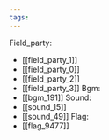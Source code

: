 ```yaml
---
tags:
---
```

Field_party:
- [[field_party_1]]
- [[field_party_0]]
- [[field_party_2]]
- [[field_party_3]]
Bgm:
- [[bgm_191]]
Sound:
- [[sound_15]]
- [[sound_49]]
Flag:
- [[flag_9477]]
